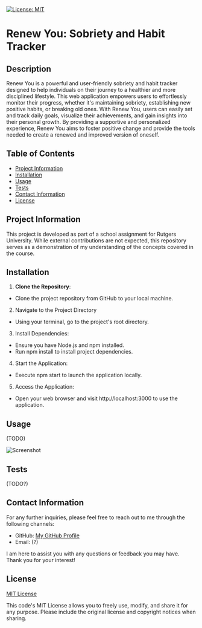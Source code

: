 [![License: MIT](https://img.shields.io/badge/License-MIT-yellow.svg)](https://opensource.org/licenses/MIT)

# Renew You: Sobriety and Habit Tracker 
  
## Description
  
Renew You is a powerful and user-friendly sobriety and habit tracker designed to help individuals on their journey to a healthier and more disciplined lifestyle. This web application empowers users to effortlessly monitor their progress, whether it's maintaining sobriety, establishing new positive habits, or breaking old ones. With Renew You, users can easily set and track daily goals, visualize their achievements, and gain insights into their personal growth. By providing a supportive and personalized experience, Renew You aims to foster positive change and provide the tools needed to create a renewed and improved version of oneself.

## Table of Contents

* [Project Information](#project-information)<br>
* [Installation](#installation)<br>
* [Usage](#usage)<br>
* [Tests](#tests)<br>
* [Contact Information](#contact-information)<br>
* [License](#license)

## Project Information

This project is developed as part of a school assignment for Rutgers University. While external contributions are not expected, this repository serves as a demonstration of my understanding of the concepts covered in the course.

## Installation

1. **Clone the Repository**:
* Clone the project repository from GitHub to your local machine.
2. Navigate to the Project Directory
* Using your terminal, go to the project's root directory.
3. Install Dependencies:
* Ensure you have Node.js and npm installed.
* Run npm install to install project dependencies.
4. Start the Application:
* Execute npm start to launch the application locally.
5. Access the Application:
* Open your web browser and visit http://localhost:3000 to use the application.

## Usage

(TODO)

![Screenshot]()

## Tests

(TODO?)

## Contact Information

For any further inquiries, please feel free to reach out to me through the following channels:
* GitHub: [My GitHub Profile](https://www.github.com/briellebroadt)
* Email: (?)

I am here to assist you with any questions or feedback you may have. Thank you for your interest!

## License 

[MIT License](https://opensource.org/licenses/MIT)

This code's MIT License allows you to freely use, modify, and share it for any purpose. Please include the original license and copyright notices when sharing.